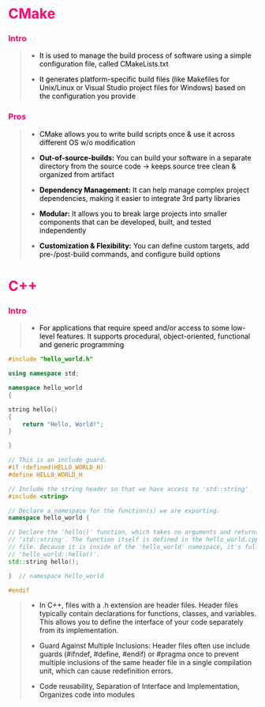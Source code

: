 <h1 style="color:#fc036b">CMake</h1>

<h3 style="color:#fc036b">Intro</h3>

> - <a style="color:#000000"> It is used to manage the build process of software using a simple configuration file, called CMakeLists.txt</a>
>
> - <a style="color:#000000">It generates platform-specific build files (like Makefiles for Unix/Linux or Visual Studio project files for Windows) based on the configuration you provide</a>

<h3 style="color:#fc036b">Pros</h3>

> - <a style="color:#000000">CMake allows you to write build scripts once & use it across different OS w/o modification</a>
>
> - <a style="color:#000000"><strong>Out-of-source-builds:</strong> You can build your software in a separate directory from the source code -> keeps source tree clean & organized from artifact</a>
>
> - <a style="color:#000000"><strong>Dependency Management:</strong> It can help manage complex project dependencies, making it easier to integrate 3rd party libraries</a>
>
> - <a style="color:#000000"><strong>Modular:</strong> It allows you to break large projects into smaller components that can be developed, built, and tested independently</a>
>
> - <a style="color:#000000"><strong>Customization & Flexibility:</strong> You can define custom targets, add pre-/post-build commands, and configure build options


<h1 style="color:#fc036b">C++</h1>

<h3 style="color:#fc036b">Intro</h3>

> - <a style="color:#000000">For applications that require speed and/or access to some low-level features. It supports procedural, object-oriented, functional and generic programming</a>

```cpp
#include "hello_world.h"

using namespace std;

namespace hello_world
{

string hello()
{
    return "Hello, World!";
}

}
```

```cpp
// This is an include guard.
#if !defined(HELLO_WORLD_H)
#define HELLO_WORLD_H

// Include the string header so that we have access to 'std::string'
#include <string>

// Declare a namespace for the function(s) we are exporting.
namespace hello_world {

// Declare the 'hello()' function, which takes no arguments and returns a
// 'std::string'. The function itself is defined in the hello_world.cpp source
// file. Because it is inside of the 'hello_world' namespace, it's full name is
// 'hello_world::hello()'.
std::string hello();

}  // namespace hello_world

#endif
```

> - <a>In C++, files with a .h extension are header files. Header files typically contain declarations for functions, classes, and variables. This allows you to define the interface of your code separately from its implementation.</a>
>
> - <a>Guard Against Multiple Inclusions: Header files often use include guards (#ifndef, #define, #endif) or #pragma once to prevent multiple inclusions of the same header file in a single compilation unit, which can cause redefinition errors.</a>
>
> - <a>Code reusability, Separation of Interface and Implementation, Organizes code into modules</a>
